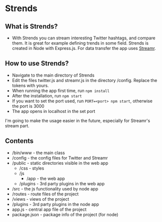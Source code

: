 # Strends

## What is Strends?

* With Strends you can stream interesting Twitter hashtags, and compare them. It is great for example defining trends in some field. Strends is created in Node with Express.js. For data transfer the app uses [Streamr](https://www.streamr.com).

## How to use Strends?
* Navigate to the main directory of Strends
* Edit the files twitter.js and streamr.js in the directory /config. Replace the tokens with yours.
* When running the app first time, run `npm install`
* After the installation, run `npm start`
* If you want to set the port used, run `PORT=<port> npm start`, otherwise the port is 3000
* The app opens in localhost in the set port

I'm going to make the usage easier in the future, especially for Streamr's stream part.

## Contents
* /bin/www - the main class
* /config - the config files for Twitter and Streamr
* /public - static directories visible in the web app
  * /css - styles
  * /js
    * /app - the web app
  * /plugins - 3rd party plugins in the web app
* /src - the js functionality used by node app
* /routes - route files of the project
* /views - views of the project
* /plugins - 3rd party plugins in the node app
* app.js - central app file of the project
* package.json - package info of the project (for node)
